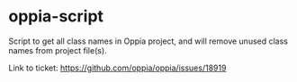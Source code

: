 # oppia-script
Script to get all class names in Oppia project, and will remove unused class names from project file(s).

Link to ticket: https://github.com/oppia/oppia/issues/18919
